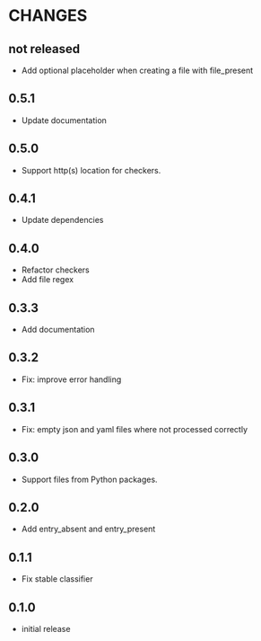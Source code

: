 # CHANGES

## not released

- Add optional placeholder when creating a file with file_present

## 0.5.1

- Update documentation

## 0.5.0

- Support http(s) location for checkers.

## 0.4.1

- Update dependencies

## 0.4.0

- Refactor checkers
- Add file regex

## 0.3.3

- Add documentation

## 0.3.2

- Fix: improve error handling

## 0.3.1

- Fix: empty json and yaml files where not processed correctly

## 0.3.0

- Support files from Python packages.

## 0.2.0

- Add entry_absent and entry_present

## 0.1.1

- Fix stable classifier

## 0.1.0

- initial release
